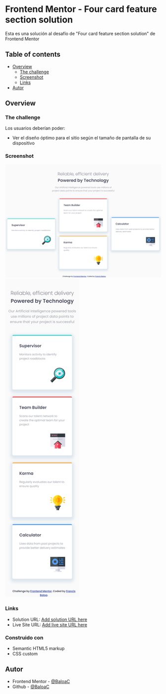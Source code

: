 # Frontend Mentor - Four card feature section solution

Esta es una solución al desafío de "Four card feature section solution" de Frontend Mentor

## Table of contents

- [Overview](#overview)
  - [The challenge](#the-challenge)
  - [Screenshot](#screenshot)
  - [Links](#links)
- [Autor](#autor)

## Overview

### The challenge

Los usuarios deberían poder:

- Ver el diseño óptimo para el sitio según el tamaño de pantalla de su dispositivo

### Screenshot

![](https://github.com/BaloaC/challengue-four-card-feature-section/blob/main/screenshot/captura-desktop.png)
![](https://github.com/BaloaC/challengue-four-card-feature-section/blob/main/screenshot/captura-movil.png)

### Links

- Solution URL: [Add solution URL here](https://your-solution-url.com)
- Live Site URL: [Add live site URL here](https://your-live-site-url.com)

### Construido con

- Semantic HTML5 markup
- CSS custom

## Autor

- Frontend Mentor - [@BaloaC](https://www.frontendmentor.io/profile/BaloaC)
- Github - [@BaloaC](https://github.com/BaloaC)
